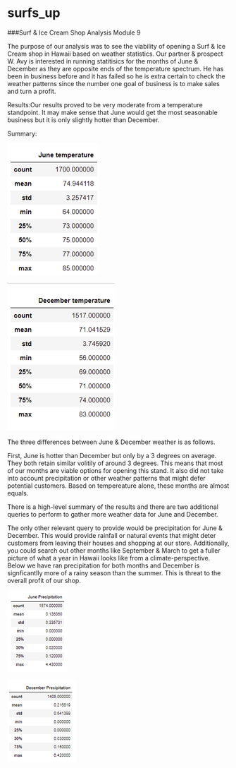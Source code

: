 # surfs_up

###Surf & Ice Cream Shop Analysis 
Module 9

The purpose of our analysis was to see the viability of opening a Surf & Ice Cream shop in Hawaii based on weather statistics. Our partner & prospect W. Avy is interested in running statitisics for the months of June & December as they are opposite ends of the temperature spectrum. He has been in business before and it has failed so he is extra certain to check the weather patterns since the number one goal of business is to make sales and turn a profit.

Results:Our results proved to be very moderate from a temperature standpoint. It may make sense that June would get the most seasonable business but it is only slightly hotter than December. 

Summary:

![alt text](https://github.com/PDob02/surfs_up/blob/main/June_Temp.png)

![alt text](https://github.com/PDob02/surfs_up/blob/main/December_Temp.png)

The three differences between June & December weather is as follows. 

First, June is hotter than December but only by a 3 degrees on average. They both retain similar volitily of around 3 degrees. This means that most of our months are viable options for opening this stand. It also did not take into account precipitation or other weather patterns that might defer potential customers. Based on tempereature alone, these months are almost equals. 

There is a high-level summary of the results and there are two additional queries to perform to gather more weather data for June and December.

The only other relevant query to provide would be precipitation for June & December. This would provide rainfall or natural events that might deter customers from leaving their houses and shopping at our store. Additionally, you could search out other months like September & March to get a fuller picture of what a year in Hawaii looks like from a climate-perspective. Below we have ran precipitation for both months and December is signficantlly more of a rainy season than the summer. This is threat to the overall profit of our shop. 

![alt text](https://github.com/PDob02/surfs_up/blob/main/June_PRCP.png)

![alt text](https://github.com/PDob02/surfs_up/blob/main/December_PRCP.png)